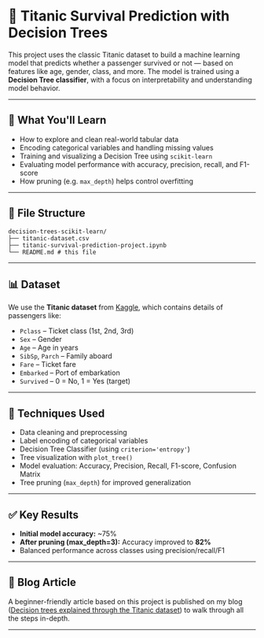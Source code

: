 # 🚢 Titanic Survival Prediction with Decision Trees

This project uses the classic Titanic dataset to build a machine learning model that predicts whether a passenger survived or not — based on features like age, gender, class, and more. The model is trained using a **Decision Tree classifier**, with a focus on interpretability and understanding model behavior.

---

## 🧠 What You'll Learn

- How to explore and clean real-world tabular data
- Encoding categorical variables and handling missing values
- Training and visualizing a Decision Tree using `scikit-learn`
- Evaluating model performance with accuracy, precision, recall, and F1-score
- How pruning (e.g. `max_depth`) helps control overfitting

---

## 📁 File Structure

```
decision-trees-scikit-learn/
├── titanic-dataset.csv
├── titanic-survival-prediction-project.ipynb
└── README.md # this file
```

---

## 📊 Dataset

We use the **Titanic dataset** from [Kaggle](https://www.kaggle.com/datasets/yasserh/titanic-dataset), which contains details of passengers like:

- `Pclass` – Ticket class (1st, 2nd, 3rd)
- `Sex` – Gender
- `Age` – Age in years
- `SibSp`, `Parch` – Family aboard
- `Fare` – Ticket fare
- `Embarked` – Port of embarkation
- `Survived` – 0 = No, 1 = Yes (target)

---

## 🔧 Techniques Used

- Data cleaning and preprocessing
- Label encoding of categorical variables
- Decision Tree Classifier (using `criterion='entropy'`)
- Tree visualization with `plot_tree()`
- Model evaluation: Accuracy, Precision, Recall, F1-score, Confusion Matrix
- Tree pruning (`max_depth`) for improved generalization

---

## ✅ Key Results

- **Initial model accuracy:** ~75%
- **After pruning (max_depth=3):** Accuracy improved to **82%**
- Balanced performance across classes using precision/recall/F1

---

## 📘 Blog Article

A beginner-friendly article based on this project is published on my blog ([Decision trees explained through the Titanic dataset](https://erickhangati.com/decision-trees-explained-through-titanic-dataset/)) to walk through all the steps in-depth.

---
